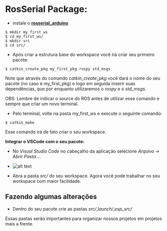 # RosSerial Package:

* instale o [**rosserial_arduino**](http://wiki.ros.org/rosserial_arduino/Tutorials/Arduino%20IDE%20Setup)
```
$ mkdir my_first_ws
$ cd my_first_ws/
$ mkdir src
$ cd src/
```
* Após criar a estrutura base do workspace você irá criar seu primeiro pacote:

```
$ catkin_create_pkg my_first_pkg rospy std_msgs
```
Note que através do comando *catkin_create_pkg* você dará o nome do seu pacote (no caso é my_first_pkg) e logo em seguida inserir suas dependências, que por enquanto utilizaremos o *rospy* e o *std_msgs*.

OBS: Lembre de indicar o source do ROS antes de utilizar esse comando e sempre que criar um novo terminal.

* Pelo terminal, volte na pasta my_first_ws e execute o seguinte comando:
```
$ catkin_make
```
Esse comando irá de fato criar o seu workspace.

**Integrar o VSCode com o seu pacote:**
* No *Visual Studio Code* no cabeçalho da aplicação selecione *Arquivo -> Abrir Pasta...*.

- ![alt text](fotofolder)

* Abra a pasta *src/* do seu workspace.
Agora você pode trabalhar no seu workspace com maior facilidade.

## Fazendo algumas alterações

* Dentro do seu pacote crie as pastas *src/*,*launch/*,*esp_src/*

Essas pastas serão importantes para organizar nossos projetos em projetos mais a frente.

